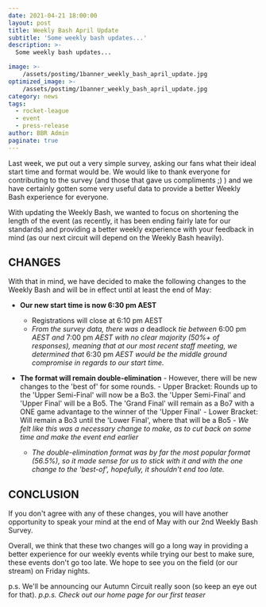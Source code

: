 ```yaml
---
date: 2021-04-21 18:00:00
layout: post
title: Weekly Bash April Update
subtitle: 'Some weekly bash updates...'
description: >-
  Some weekly bash updates...

image: >-
    /assets/postimg/1banner_weekly_bash_april_update.jpg
optimized_image: >-
    /assets/postimg/1banner_weekly_bash_april_update.jpg
category: news
tags:
  - rocket-league
  - event
  - press-release
author: BBR Admin
paginate: true
---
```


Last week, we put out a very simple survey, asking our fans what their ideal start time and format would be. We would like to thank everyone for contributing to the survey (and those that gave us compliments ;) ) and we have certainly gotten some very useful data to provide a better Weekly Bash experience for everyone.

With updating the Weekly Bash, we wanted to focus on shortening the length of the event (as recently, it has been ending fairly late for our standards) and providing a better weekly experience with your feedback in mind (as our next circuit will depend on the Weekly Bash heavily).

## CHANGES

With that in mind, we have decided to make the following changes to the Weekly Bash and will be in effect until at least the end of May:

-   **Our new start time is now 6:30 pm AEST**
    -   Registrations will close at 6:10 pm AEST
    -   _From the survey data, there was a_ deadlock _tie between_ 6:00 pm _AEST and_ 7:00 pm _AEST with no clear majority (50%+ of responses), meaning that at our most recent staff meeting, we determined that_ 6:30 pm _AEST would be the middle ground compromise in regards to our start time._
    
-   **The format will remain double-elimination**
        -   However, there will be new changes to the 'best of' for some rounds.
        -   Upper Bracket: Rounds up to the 'Upper Semi-Final' will now be a Bo3. the 'Upper Semi-Final' and 'Upper Final' will be a Bo5. The 'Grand Final' will remain as a Bo7 with a ONE game advantage to the winner of the 'Upper Final'
        -   Lower Bracket: Will remain a Bo3 until the 'Lower Final', where that will be a Bo5
        -   _We felt like this was a necessary change to make, as to cut back on some time and make the event end earlier_
    -   _The double-elimination format was by far the most popular format (56.5%), so it made sense for us to stick with it and with the one change to the 'best-of', hopefully, it shouldn't end too late._
        
    

## CONCLUSION
If you don't agree with any of these changes, you will have another opportunity to speak your mind at the end of May with our 2nd Weekly Bash Survey.

Overall, we think that these two changes will go a long way in providing a better experience for our weekly events while trying our best to make sure, these events don't go too late. We hope to see you on the field (or our stream) on Friday nights.

p.s. We'll be announcing our Autumn Circuit really soon (so keep an eye out for that).
_p.p.s. Check out our home page for our first teaser_